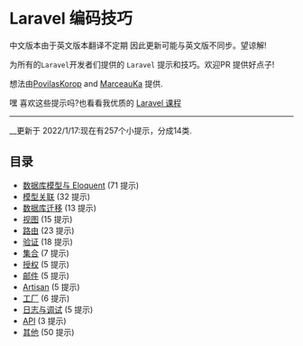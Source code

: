 # Laravel 编码技巧

中文版本由于英文版本翻译不定期 因此更新可能与英文版不同步。望谅解!

为所有的`Laravel`开发者们提供的 `Laravel` 提示和技巧。欢迎PR 提供好点子!

想法由[PovilasKorop](https://github.com/PovilasKorop) and [MarceauKa](https://github.com/MarceauKa) 提供.

嘿 喜欢这些提示吗?也看看我优质的 [Laravel 课程](https://laraveldaily.teachable.com/)

---

__更新于 2022/1/17:现在有257个小提示，分成14类.



## 目录

- [数据库模型与 Eloquent](./zh/DB_Models_and_Eloquent.md) (71 提示)
- [模型关联](./zh/Models_Relations.md) (32 提示)
- [数据库迁移](./zh/Migrations.md) (13 提示)
- [视图](./zh/Views.md) (15 提示)
- [路由](./zh/Routing.md) (23 提示)
- [验证](./zh/Validation.md) (18 提示)
- [集合](./zh/Collections.md) (7 提示)
- [授权](./zh/Auth.md) (5 提示)
- [邮件](./zh/Mail.md) (5 提示)
- [Artisan](./zh/Artisan.md) (5 提示)
- [工厂](./zh/Factories.md) (6 提示)
- [日志与调试](./zh/Log_and_Debug.md) (5 提示)
- [API](./zh/API.md) (3 提示)
- [其他](./zh/Other.md) (50 提示)
